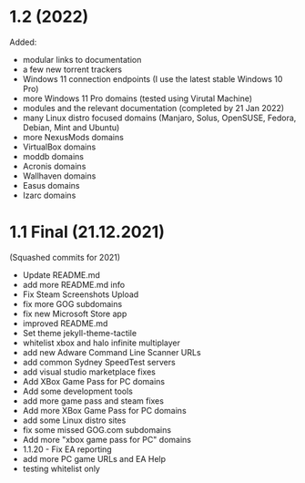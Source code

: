 # 1.2 (2022)

Added:

* modular links to documentation
* a few new torrent trackers
* Windows 11 connection endpoints (I use the latest stable Windows 10 Pro)
* more Windows 11 Pro domains (tested using Virutal Machine)
* modules and the relevant documentation (completed by 21 Jan 2022)
* many Linux distro focused domains (Manjaro, Solus, OpenSUSE, Fedora, Debian, Mint and Ubuntu)
* more NexusMods domains
* VirtualBox domains
* moddb domains
* Acronis domains
* Wallhaven domains
* Easus domains
* Izarc domains

# 1.1 Final (21.12.2021)

(Squashed commits for 2021)

* Update README.md
* add more README.md info
* Fix Steam Screenshots Upload
* fix more GOG subdomains
* fix new Microsoft Store app
* improved README.md
* Set theme jekyll-theme-tactile
* whitelist xbox and halo infinite multiplayer
* add new Adware Command Line Scanner URLs
* add common Sydney SpeedTest servers
* add visual studio marketplace fixes
* Add XBox Game Pass for PC domains
* Add some development tools
* add more game pass and steam fixes
* Add more XBox Game Pass for PC domains
* add some Linux distro sites
* fix some missed GOG.com subdomains
* Add more "xbox game pass for PC" domains
* 1.1.20 - Fix EA reporting
* add more PC game URLs and EA Help
* testing whitelist only
